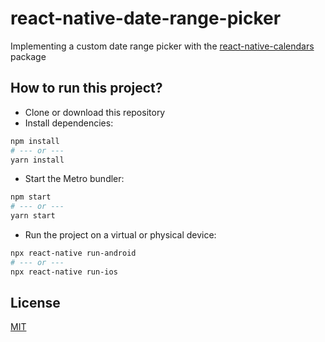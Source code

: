 # react-native-date-range-picker
Implementing a custom date range picker with the [react-native-calendars](https://github.com/wix/react-native-calendars) package

## How to run this project?

- Clone or download this repository
- Install dependencies:

```bash
npm install
# --- or ---
yarn install
```

- Start the Metro bundler:

```bash
npm start
# --- or ---
yarn start
```

- Run the project on a virtual or physical device:

```bash
npx react-native run-android
# --- or ---
npx react-native run-ios
```

## License
[MIT](LICENSE)
